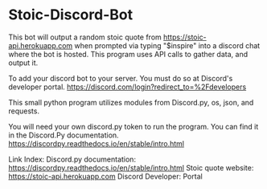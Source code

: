 # Stoic-Discord-Bot
This bot will output a random stoic quote from https://stoic-api.herokuapp.com when prompted via typing "$inspire" into a discord chat where the bot is hosted. This program uses API calls to gather data, and output it.

To add your discord bot to your server. You must do so at Discord's developer portal.
https://discord.com/login?redirect_to=%2Fdevelopers

This small python program utilizes modules from Discord.py, os, json, and requests.

You will need your own discord.py token to run the program. You can find it in the Discord.Py documentation.
https://discordpy.readthedocs.io/en/stable/intro.html

Link Index:
Discord.py documentation:
https://discordpy.readthedocs.io/en/stable/intro.html
Stoic quote website:
https://stoic-api.herokuapp.com
Discord Developer: Portal
